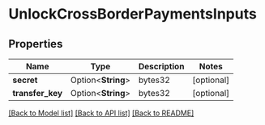 # UnlockCrossBorderPaymentsInputs

## Properties

Name | Type | Description | Notes
------------ | ------------- | ------------- | -------------
**secret** | Option<**String**> | bytes32 | [optional]
**transfer_key** | Option<**String**> | bytes32 | [optional]

[[Back to Model list]](../README.md#documentation-for-models) [[Back to API list]](../README.md#documentation-for-api-endpoints) [[Back to README]](../README.md)


